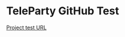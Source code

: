 # TeleParty GitHub Test

[Project test URL](https://adityamulgundkar.github.io/teleparty-github-test/)
